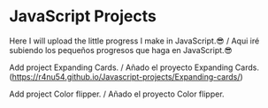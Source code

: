 # JavaScript Projects

Here I will upload the little progress I make in JavaScript.😎 / Aqui iré subiendo los pequeños progresos que haga en JavaScript.😎

Add project Expanding Cards. / Añado el proyecto Expanding Cards. (https://r4nu54.github.io/Javascript-projects/Expanding-cards/)

Add project Color flipper. / Añado el proyecto Color flipper.
